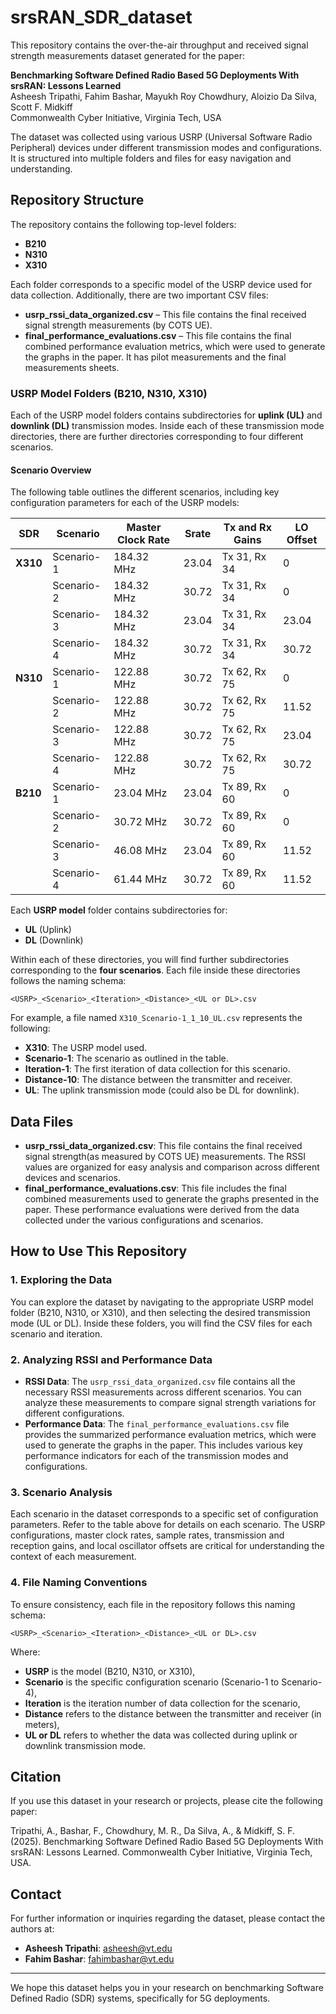 # srsRAN_SDR_dataset
 
This repository contains the over-the-air throughput and received signal strength measurements dataset generated for the paper:
 
**Benchmarking Software Defined Radio Based 5G Deployments With srsRAN: Lessons Learned**  
Asheesh Tripathi, Fahim Bashar, Mayukh Roy Chowdhury, Aloizio Da Silva, Scott F. Midkiff  
Commonwealth Cyber Initiative, Virginia Tech, USA  

The dataset was collected using various USRP (Universal Software Radio Peripheral) devices under different transmission modes and configurations. It is structured into multiple folders and files for easy navigation and understanding.
 
## Repository Structure
 
The repository contains the following top-level folders:
 
- **B210**
- **N310**
- **X310**
 
Each folder corresponds to a specific model of the USRP device used for data collection. Additionally, there are two important CSV files:
 
- **usrp_rssi_data_organized.csv** – This file contains the final received signal strength measurements (by COTS UE).
- **final_performance_evaluations.csv** – This file contains the final combined performance evaluation metrics, which were used to generate the graphs in the paper. It has pilot measurements and the final measurements sheets.
 
### USRP Model Folders (B210, N310, X310)
 
Each of the USRP model folders contains subdirectories for **uplink (UL)** and **downlink (DL)** transmission modes. Inside each of these transmission mode directories, there are further directories corresponding to four different scenarios.
 
#### Scenario Overview
 
The following table outlines the different scenarios, including key configuration parameters for each of the USRP models:
 
| **SDR**  | **Scenario** | **Master Clock Rate** | **Srate** | **Tx and Rx Gains** | **LO Offset** |
|----------|--------------|-----------------------|-----------|---------------------|---------------|
| **X310** | Scenario-1   | 184.32 MHz            | 23.04     | Tx 31, Rx 34        | 0             |
|          | Scenario-2   | 184.32 MHz            | 30.72     | Tx 31, Rx 34        | 0             |
|          | Scenario-3   | 184.32 MHz            | 23.04     | Tx 31, Rx 34        | 23.04         |
|          | Scenario-4   | 184.32 MHz            | 30.72     | Tx 31, Rx 34        | 30.72         |
| **N310** | Scenario-1   | 122.88 MHz            | 30.72     | Tx 62, Rx 75        | 0             |
|          | Scenario-2   | 122.88 MHz            | 30.72     | Tx 62, Rx 75        | 11.52         |
|          | Scenario-3   | 122.88 MHz            | 30.72     | Tx 62, Rx 75        | 23.04         |
|          | Scenario-4   | 122.88 MHz            | 30.72     | Tx 62, Rx 75        | 30.72         |
| **B210** | Scenario-1   | 23.04 MHz             | 23.04     | Tx 89, Rx 60        | 0             |
|          | Scenario-2   | 30.72 MHz             | 30.72     | Tx 89, Rx 60        | 0             |
|          | Scenario-3   | 46.08 MHz             | 23.04     | Tx 89, Rx 60        | 11.52         |
|          | Scenario-4   | 61.44 MHz             | 30.72     | Tx 89, Rx 60        | 11.52         |
 
Each **USRP model** folder contains subdirectories for:
 
- **UL** (Uplink)
- **DL** (Downlink)
 
Within each of these directories, you will find further subdirectories corresponding to the **four scenarios**. Each file inside these directories follows the naming schema:
 
`<USRP>_<Scenario>_<Iteration>_<Distance>_<UL or DL>.csv`
 

For example, a file named `X310_Scenario-1_1_10_UL.csv` represents the following:
 
- **X310**: The USRP model used.
- **Scenario-1**: The scenario as outlined in the table.
- **Iteration-1**: The first iteration of data collection for this scenario.
- **Distance-10**: The distance between the transmitter and receiver.
- **UL**: The uplink transmission mode (could also be DL for downlink).
 
## Data Files
 
- **usrp_rssi_data_organized.csv**: This file contains the final received signal strength(as measured by COTS UE) measurements. The RSSI values are organized for easy analysis and comparison across different devices and scenarios.
- **final_performance_evaluations.csv**: This file includes the final combined measurements used to generate the graphs presented in the paper. These performance evaluations were derived from the data collected under the various configurations and scenarios.
 
## How to Use This Repository
 
### 1. Exploring the Data
 
You can explore the dataset by navigating to the appropriate USRP model folder (B210, N310, or X310), and then selecting the desired transmission mode (UL or DL). Inside these folders, you will find the CSV files for each scenario and iteration.
 
### 2. Analyzing RSSI and Performance Data
 
- **RSSI Data**: The `usrp_rssi_data_organized.csv` file contains all the necessary RSSI measurements across different scenarios. You can analyze these measurements to compare signal strength variations for different configurations.
- **Performance Data**: The `final_performance_evaluations.csv` file provides the summarized performance evaluation metrics, which were used to generate the graphs in the paper. This includes various key performance indicators for each of the transmission modes and configurations.
 
### 3. Scenario Analysis
 
Each scenario in the dataset corresponds to a specific set of configuration parameters. Refer to the table above for details on each scenario. The USRP configurations, master clock rates, sample rates, transmission and reception gains, and local oscillator offsets are critical for understanding the context of each measurement.
 
### 4. File Naming Conventions
 
To ensure consistency, each file in the repository follows this naming schema:
 
`<USRP>_<Scenario>_<Iteration>_<Distance>_<UL or DL>.csv`
 

Where:
- **USRP** is the model (B210, N310, or X310),
- **Scenario** is the specific configuration scenario (Scenario-1 to Scenario-4),
- **Iteration** is the iteration number of data collection for the scenario,
- **Distance** refers to the distance between the transmitter and receiver (in meters),
- **UL or DL** refers to whether the data was collected during uplink or downlink transmission mode.
 
## Citation
 
If you use this dataset in your research or projects, please cite the following paper:
 
 
Tripathi, A., Bashar, F., Chowdhury, M. R., Da Silva, A., & Midkiff, S. F. (2025). Benchmarking Software Defined Radio Based 5G Deployments With srsRAN: Lessons Learned. Commonwealth Cyber Initiative, Virginia Tech, USA.
 

## Contact
 
For further information or inquiries regarding the dataset, please contact the authors at:
 
- **Asheesh Tripathi**: asheesh@vt.edu
- **Fahim Bashar**: fahimbashar@vt.edu
---
 
We hope this dataset helps you in your research on benchmarking Software Defined Radio (SDR) systems, specifically for 5G deployments.
